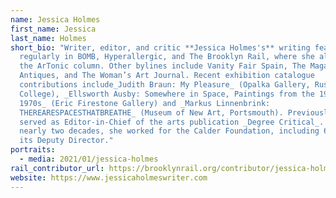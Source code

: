 ```yaml
---
name: Jessica Holmes
first_name: Jessica
last_name: Holmes
short_bio: "Writer, editor, and critic **Jessica Holmes's** writing features
  regularly in BOMB, Hyperallergic, and The Brooklyn Rail, where she also edits
  the ArTonic column. Other bylines include Vanity Fair Spain, The Magazine
  Antiques, and The Woman’s Art Journal. Recent exhibition catalogue
  contributions include_Judith Braun: My Pleasure_ (Opalka Gallery, Russell Sage
  College), _Ellsworth Ausby: Somewhere in Space, Paintings from the 1960s and
  1970s_ (Eric Firestone Gallery) and _Markus Linnenbrink:
  THEREARESPACESTHATBREATHE_ (Museum of New Art, Portsmouth). Previously she
  served as Editor-in-Chief of the arts publication _Degree Critical_. For
  nearly two decades, she worked for the Calder Foundation, including 6 years as
  its Deputy Director."
portraits:
  - media: 2021/01/jessica-holmes
rail_contributor_url: https://brooklynrail.org/contributor/jessica-holmes
website: https://www.jessicaholmeswriter.com
---
```

